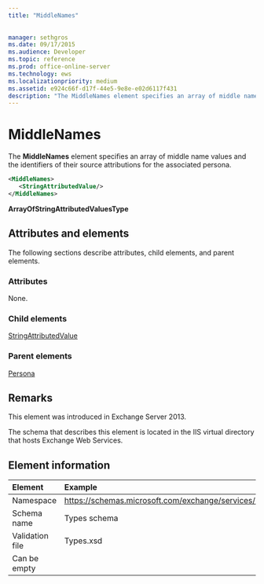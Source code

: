 ```yaml
---
title: "MiddleNames"
 
 
manager: sethgros
ms.date: 09/17/2015
ms.audience: Developer
ms.topic: reference
ms.prod: office-online-server
ms.technology: ews
ms.localizationpriority: medium
ms.assetid: e924c66f-d17f-44e5-9e8e-e02d6117f431
description: "The MiddleNames element specifies an array of middle name values and the identifiers of their source attributions for the associated persona."
---
```


# MiddleNames

The **MiddleNames** element specifies an array of middle name values and the identifiers of their source attributions for the associated persona. 
  
```XML
<MiddleNames>
   <StringAttributedValue/>
</MiddleNames>
```

 **ArrayOfStringAttributedValuesType**
## Attributes and elements

The following sections describe attributes, child elements, and parent elements.
  
### Attributes

None.
  
### Child elements

[StringAttributedValue](stringattributedvalue.md)
  
### Parent elements

[Persona](persona.md)
  
## Remarks

This element was introduced in Exchange Server 2013.
  
The schema that describes this element is located in the IIS virtual directory that hosts Exchange Web Services.
  
## Element information

| Element | Example |
|:-----|:-----|
|Namespace  <br/> |https://schemas.microsoft.com/exchange/services/2006/types  <br/> |
|Schema name  <br/> |Types schema  <br/> |
|Validation file  <br/> |Types.xsd  <br/> |
|Can be empty  <br/> ||
   

